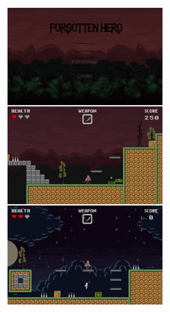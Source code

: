 <p align="center">
  <img src="https://github.com/bansarip04/Forgotten-Hero/blob/main/Forgotten_Hero%20cover.png?raw=true" width="350"/>
  <img src="https://github.com/bansarip04/Forgotten-Hero/blob/main/Forgotten_Hero_2.png?raw=true" width="350"/>
  <img src="https://github.com/bansarip04/Forgotten-Hero/blob/main/Forgotten_Hero_3.png?raw=true" width="350"/>
</p>
